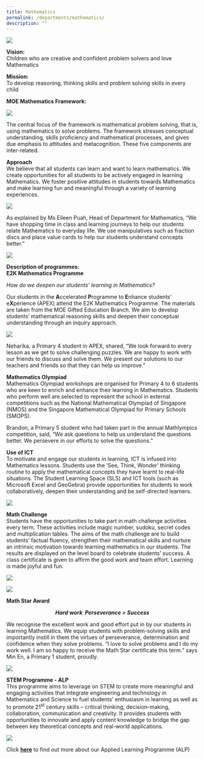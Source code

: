 ```yaml
---
title: Mathematics
permalink: /departments/mathematics/
description: ""
---
```


![](/images/Banner-photo.jpg)

<p><strong>Vision:<br /></strong>Children who are creative and confident problem solvers and love Mathematics</p>
<p><strong>Mission:<br /></strong>To develop reasoning, thinking skills and problem solving skills in every child</p>
<p><strong>MOE Mathematics Framework:</strong></p>

![](/images/Math-Framework.png)

<p>The central focus of the framework is mathematical problem solving, that is, using mathematics to solve problems. The framework stresses conceptual understanding, skills proficiency and mathematical processes, and gives due emphasis to attitudes and metacognition. These five components are inter-related.</p>
<p><strong>Approach<br /></strong>We believe that all students can learn and want to learn mathematics. We create opportunities for all students to be actively engaged in learning Mathematics. We foster positive attitudes in students towards Mathematics and make learning fun and meaningful through a variety of learning experiences.</p>

![](/images/math1.png)

<p>As explained by Ms Eileen Puah, Head of Department for Mathematics, &ldquo;We have shopping time in class and learning journeys to help our students relate Mathematics to everyday life. We use manipulatives such as fraction discs and place value cards to help our students understand concepts better.&rdquo;</p>

![](/images/math2.png)

<p><strong>Description of programmes:<br /></strong><strong>E2K Mathematics Programme</strong></p>
<p><em>How do we deepen our students&rsquo; learning in Mathematics?</em></p>
<p>Our students in the&nbsp;<strong>A</strong>ccelerated&nbsp;<strong>P</strong>rogramme to&nbsp;<strong>E</strong>nhance students&rsquo; e<strong>X</strong>perience (APEX) attend the E2K Mathematics Programme. The materials are taken from the MOE Gifted Education Branch. We aim to develop students&rsquo; mathematical reasoning skills and deepen their conceptual understanding through an inquiry approach.</p>

![](/images/Photo-3-2-2.jpg)

<p>Neharika, a Primary 4 student in APEX, shared, &ldquo;We look forward to every lesson as we get to solve challenging puzzles. We are happy to work with our friends to discuss and solve them. We present our solutions to our teachers and friends so that they can help us improve.&rdquo;</p>
<p><strong>Mathematics Olympiad<br /></strong>Mathematics Olympiad workshops are organised for Primary 4 to 6 students who are keen to enrich and enhance their learning in Mathematics. Students who perform well are selected to represent the school in external competitions such as the National Mathematical Olympiad of Singapore (NMOS) and the Singapore Mathematical Olympiad for Primary Schools (SMOPS).</p>
<p>Brandon, a Primary 5 student who had taken part in the annual Mathlympics competition, said, &ldquo;We ask questions to help us understand the questions better. We persevere in our efforts to solve the questions.&rdquo;</p>
<p><strong>Use of ICT<br /></strong>To motivate and engage our students in learning, ICT is infused into Mathematics lessons. Students use the &lsquo;See, Think, Wonder&rsquo; thinking routine to apply the mathematical concepts they have learnt to real-life situations. The Student Learning Space (SLS) and ICT tools (such as Microsoft Excel and GeoGebra) provide opportunities for students to work collaboratively, deepen their understanding and be self-directed learners.</p>

![](/images/New-Photo-3.jpg)

<p><strong>Math Challenge<br /></strong>Students have the opportunities to take part in math challenge activities every term. These activities include magic number, sudoku, secret codes and multiplication tables. The aims of the math challenge are to build students&rsquo; factual fluency, strengthen their mathematical skills and nurture an intrinsic motivation towards learning mathematics in our students. The results are displayed on the level board to celebrate students&rsquo; success. A class certificate is given to affirm the good work and team effort. Learning is made joyful and fun.</p>

![](/images/science10.png)

![](/images/Photo6-1024x719.jpg)

<p><strong>Math Star Award</strong></p>
<p style="text-align: center;"><strong><em>Hard work&nbsp;</em><em>&nbsp;Perseverance = Success</em></strong></p>
<p>We recognise the excellent work and good effort put in by our students in learning Mathematics. We equip students with problem-solving skills and importantly instill in them the virtues of perseverance, determination and confidence when they solve problems. &ldquo;I love to solve problems and I do my work well. I am so happy to receive the Math Star certificate this term.&rdquo; says Min En, a Primary 1 student, proudly.</p>

![](/images/Photo-7-rotated.jpg)

<p><strong>STEM Programme - ALP<br /></strong>This programme aims to leverage on STEM to create more meaningful and engaging activities that integrate engineering and technology in Mathematics and Science to fuel students&rsquo; enthusiasm in learning as well as to promote 21<sup>st</sup>&nbsp;century skills &ndash; critical thinking, decision-making, collaboration, communication and creativity. It provides students with opportunities to innovate and apply content knowledge to bridge the gap between key theoretical concepts and real-world applications.</p>

![](/images/science11.png)

<p>Click&nbsp;<a href="https://blangahrisepri.moe.edu.sg/our-distinctive-programmes/learning-for-life-programme/"><strong>here</strong></a>&nbsp;to find out more about our Applied Learning Programme (ALP)</p>